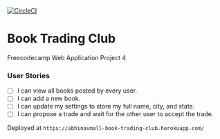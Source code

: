 [![CircleCI](https://circleci.com/gh/abhinavmall/Book-Trading-Club.svg?style=svg)](https://circleci.com/gh/abhinavmall/Book-Trading-Club)

# Book Trading Club
Freecodecamp Web Application Project 4

### User Stories
* [ ] I can view all books posted by every user.
* [ ] I can add a new book.
* [ ] I can update my settings to store my full name, city, and state.
* [ ] I can propose a trade and wait for the other user to accept the trade.

Deployed at ```https://abhinavmall-book-trading-club.herokuapp.com/```

